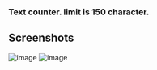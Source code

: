 ### Text counter. limit is 150 character.
## Screenshots
![image](https://github.com/Regularname11/web_dev/assets/78084972/5655a7a6-9b4b-4da4-a5c2-352f48f3ff5c)
![image](https://github.com/Regularname11/web_dev/assets/78084972/2b5dfb20-a792-4eca-85f2-ad50b2ce21ff)


